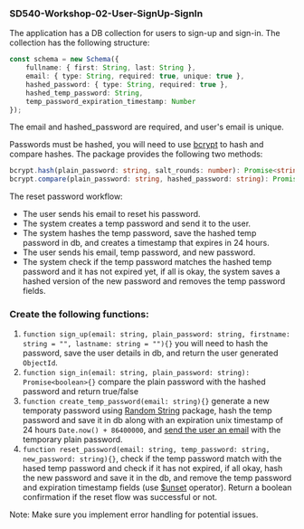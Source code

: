 ### SD540-Workshop-02-User-SignUp-SignIn

The application has a DB collection for users to sign-up and sign-in. The collection has the following structure:
```typescript
const schema = new Schema({
    fullname: { first: String, last: String },
    email: { type: String, required: true, unique: true },
    hashed_password: { type: String, required: true },
    hashed_temp_password: String,
    temp_password_expiration_timestamp: Number
});
```
The email and hashed_password are required, and user's email is unique.
  
Passwords must be hashed, you will need to use [bcrypt](https://www.npmjs.com/package/bcrypt) to hash and compare hashes. The package provides the following two methods:
```typescript
bcrypt.hash(plain_password: string, salt_rounds: number): Promise<string> // use salt_rounds = 10
bcrypt.compare(plain_password: string, hashed_password: string): Promise<boolean>
```
The reset password workflow:
* The user sends his email to reset his password.
* The system creates a temp password and send it to the user.
* The system hashes the temp password, save the hashed temp password in db, and creates a timestamp that expires in 24 hours.
* The user sends his email, temp password, and new password.
* The system check if the temp password matches the hashed temp password and it has not expired yet, if all is okay, the system saves a hashed version of the new password and removes the temp password fields.
  
### Create the following functions:
1. `function sign_up(email: string, plain_password: string, firstname: string = "", lastname: string = ""){}` you will need to hash the password, save the user details in db, and return the user generated `ObjectId`.
2. `function sign_in(email: string, plain_password: string): Promise<boolean>{}` compare the plain password with the hashed password and return true/false
3. `function create_temp_password(email: string){}` generate a new temporaty password using [Random String](https://www.npmjs.com/package/randomstring) package, hash the temp password and save it in db along with an expiration unix timestamp of 24 hours `Date.now() + 86400000`, and [send the user an email](https://www.npmjs.com/package/@sendgrid/mail) with the temporary plain password.
4. `function reset_password(email: string, temp_password: string, new_password: string){}`, check if the temp password match with the hased temp password and check if it has not expired, if all okay, hash the new password and save it in the db, and remove the temp password and expiration timestamp fields (use [$unset](https://www.mongodb.com/docs/manual/reference/operator/update/unset/) operator). Return a boolean confirmation if the reset flow was successful or not.
  
Note: Make sure you implement error handling for potential issues.

